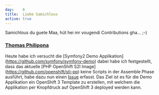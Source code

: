```yaml
---
day: 	6
title:	Liebe Samichlous
active: true
---
```



Samichlous du guete Maa, hüt hei mr vougendi Contributions gha... ;-)

### [Thomas Philipona](https://github.com/phil-pona)
Heute habe ich versucht die [Symfony2 Demo Applikation] (https://github.com/symfony/symfony-demo) dabei habe ich festgestellt, dass das aktuelle [PHP OpenShift S2I Image] (https://github.com/openshift/sti-pp) keine Scripts in der Assemble Phase ausführt, habe dazu nun einen [Issue](https://github.com/openshift/sti-php/issues/73) erfasst.
Das Ziel ist es für die Demo Applikation ein OpenShift 3 Template zu erstellen, mit welchem die Applikation per Knopfdruck auf OpenShift 3 deployed werden kann.



